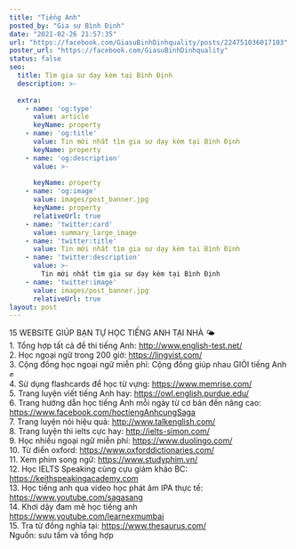 ```yaml
---
title: "Tiếng Anh"
posted_by: "Gia sư Bình Định"
date: "2021-02-26 21:57:35"
url: "https://facebook.com/GiasuBinhDinhquality/posts/224751036017103"
poster_url: "https://facebook.com/GiasuBinhDinhquality"
status: false
seo:
  title: Tìm gia sư dạy kèm tại Bình Định
  description: >-
    
  extra:
    - name: 'og:type'
      value: article
      keyName: property
    - name: 'og:title'
      value: Tin mới nhất tìm gia sư dạy kèm tại Bình Định
      keyName: property
    - name: 'og:description'
      value: >-
        
      keyName: property
    - name: 'og:image'
      value: images/post_banner.jpg
      keyName: property
      relativeUrl: true
    - name: 'twitter:card'
      value: summary_large_image
    - name: 'twitter:title'
      value: Tin mới nhất tìm gia sư dạy kèm tại Bình Định
    - name: 'twitter:description'
      value: >-
        Tin mới nhất tìm gia sư dạy kèm tại Bình Định
    - name: 'twitter:image'
      value: images/post_banner.jpg
      relativeUrl: true
layout: post
---
```

15 WEBSITE GIÚP BẠN TỰ HỌC TIẾNG ANH TẠI NHÀ 🌤<br>1. Tổng hợp tất cả đề thi tiếng Anh: http://www.english-test.net/<br>2. Học ngoại ngữ trong 200 giờ: https://lingvist.com/<br>3. Cộng đồng học ngoại ngữ miễn phí: Cộng đồng giúp nhau GIỎI tiếng Anh ✊<br>4. Sử dụng flashcards để học từ vựng: https://www.memrise.com/<br>5. Trang luyện viết tiếng Anh hay: https://owl.english.purdue.edu/<br>6. Trang hướng dẫn học tiếng Anh mỗi ngày từ cơ bản đến nâng cao: https://www.facebook.com/hoctiengAnhcungSaga<br>7. Trang luyện nói hiệu quả: http://www.talkenglish.com/<br>8. Trang luyện thi ielts cực hay: http://ielts-simon.com/<br>9. Học nhiều ngoại ngữ miễn phí: https://www.duolingo.com/<br>10. Từ điển oxford: https://www.oxforddictionaries.com/<br>11. Xem phim song ngữ: https://www.studyphim.vn/<br>12. Học IELTS Speaking cùng cựu giám khảo BC:<br>https://keithspeakingacademy.com<br>13. Học tiếng anh qua video học phát âm IPA thực tế:<br>https://www.youtube.com/sagasang<br>14. Khơi dậy đam mê học tiếng anh<br>https://www.youtube.com/learnexmumbai<br>15. Tra từ đồng nghĩa tại: https://www.thesaurus.com/<br>Nguồn: sưu tầm và tổng hợp
